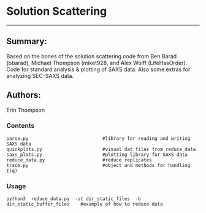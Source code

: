 # Solution Scattering
------------------

## Summary:

Based on the bones of the solution scattering code from Ben Barad (bbarad), Michael Thompson (miket928, and Alex Wolff (LifeHasOrder). Code for standard analysis & plotting of SAXS data. Also some extras for analyzing SEC-SAXS data. 

## Authors:
Erin Thompson


### Contents

```
parse.py                           #library for reading and writing SAXS data
quickplots.py                      #visual dat files from reduce_data
saxs_plots.py                      #plotting library for SAXS data
reduce_data.py                     #reduce replicates
trace.py                           #object and methods for handling I(q)
```

### Usage

```
python3  reduce_data.py  -st dir_static_files  -b dir_static_buffer_files    #example of how to reduce data

```


